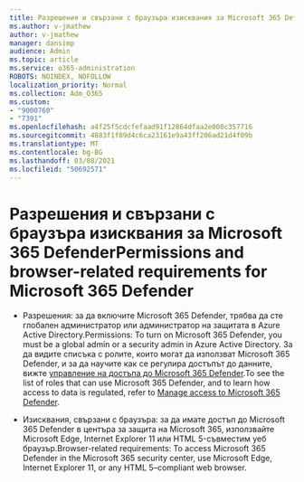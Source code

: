 ```yaml
---
title: Разрешения и свързани с браузъра изисквания за Microsoft 365 Defender
ms.author: v-jmathew
author: v-jmathew
manager: dansimp
audience: Admin
ms.topic: article
ms.service: o365-administration
ROBOTS: NOINDEX, NOFOLLOW
localization_priority: Normal
ms.collection: Adm_O365
ms.custom:
- "9000760"
- "7391"
ms.openlocfilehash: a4f25f5cdcfefaad91f12864dfaa2e000c357716
ms.sourcegitcommit: 4883f1f89d4c6ca23161e9a43ff206ad21d4f09b
ms.translationtype: MT
ms.contentlocale: bg-BG
ms.lasthandoff: 03/08/2021
ms.locfileid: "50692571"
---
```

# <a name="permissions-and-browser-related-requirements-for-microsoft-365-defender"></a><span data-ttu-id="3bdc0-102">Разрешения и свързани с браузъра изисквания за Microsoft 365 Defender</span><span class="sxs-lookup"><span data-stu-id="3bdc0-102">Permissions and browser-related requirements for Microsoft 365 Defender</span></span>

- <span data-ttu-id="3bdc0-103">Разрешения: за да включите Microsoft 365 Defender, трябва да сте глобален администратор или администратор на защитата в Azure Active Directory.</span><span class="sxs-lookup"><span data-stu-id="3bdc0-103">Permissions: To turn on Microsoft 365 Defender, you must be a global admin or a security admin in Azure Active Directory.</span></span> <span data-ttu-id="3bdc0-104">За да видите списъка с ролите, които могат да използват Microsoft 365 Defender, и за да научите как се регулира достъпът до данните, вижте [управление на достъпа до Microsoft 365 Defender](https://go.microsoft.com/fwlink/?linkid=2143626).</span><span class="sxs-lookup"><span data-stu-id="3bdc0-104">To see the list of roles that can use Microsoft 365 Defender, and to learn how access to data is regulated, refer to [Manage access to Microsoft 365 Defender](https://go.microsoft.com/fwlink/?linkid=2143626).</span></span>

- <span data-ttu-id="3bdc0-105">Изисквания, свързани с браузъра: за да имате достъп до Microsoft 365 Defender в центъра за защита на Microsoft 365, използвайте Microsoft Edge, Internet Explorer 11 или HTML 5-съвместим уеб браузър.</span><span class="sxs-lookup"><span data-stu-id="3bdc0-105">Browser-related requirements: To access Microsoft 365 Defender in the Microsoft 365 security center, use Microsoft Edge, Internet Explorer 11, or any HTML 5–compliant web browser.</span></span>
